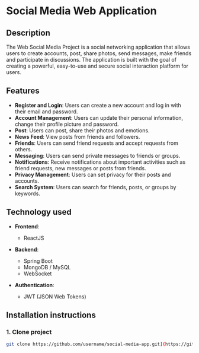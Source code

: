 # Social Media Web Application

## Description

The Web Social Media Project is a social networking application that allows users to create accounts, post, share photos, send messages, make friends and participate in discussions. The application is built with the goal of creating a powerful, easy-to-use and secure social interaction platform for users.

## Features

- **Register and Login**: Users can create a new account and log in with their email and password.
- **Account Management**: Users can update their personal information, change their profile picture and password.
- **Post**: Users can post, share their photos and emotions.
- **News Feed**: View posts from friends and followers.
- **Friends**: Users can send friend requests and accept requests from others.
- **Messaging**: Users can send private messages to friends or groups.
- **Notifications**: Receive notifications about important activities such as friend requests, new messages or posts from friends.
- **Privacy Management**: Users can set privacy for their posts and accounts.
- **Search System**: Users can search for friends, posts, or groups by keywords.

## Technology used

- **Frontend**:
  - ReactJS
  
- **Backend**:
  - Spring Boot
  - MongoDB / MySQL
  - WebSocket

- **Authentication**:
  - JWT (JSON Web Tokens)

## Installation instructions

### 1. Clone project

```bash
git clone https://github.com/username/social-media-app.git](https://github.com/thieutrung2k3/xthreads-social-network.git


